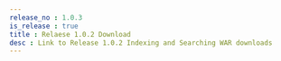 ```yaml
---
release_no : 1.0.3
is_release : true
title : Relaese 1.0.2 Download
desc : Link to Release 1.0.2 Indexing and Searching WAR downloads
---
```

